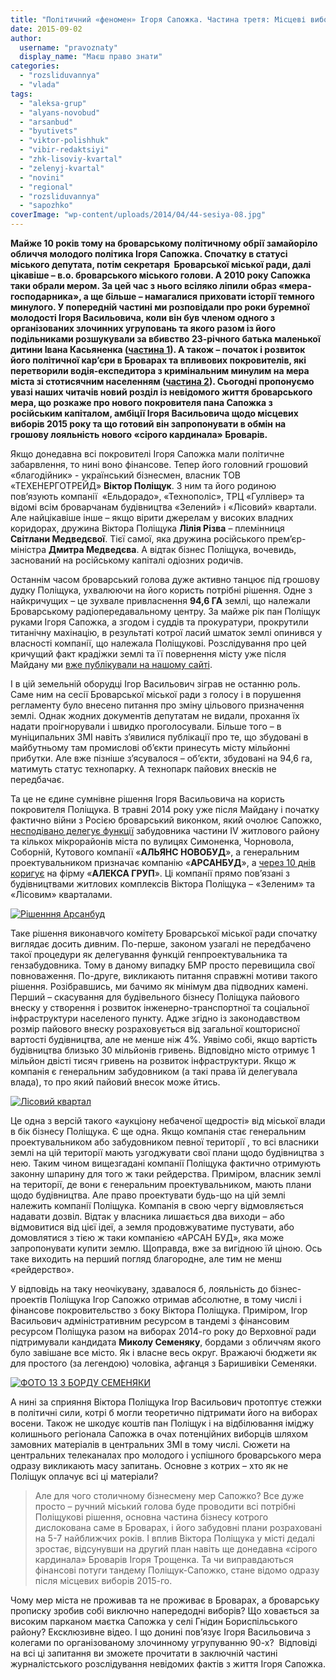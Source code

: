 ```yaml
---
title: "Політичний «феномен» Ігоря Сапожка. Частина третя: Місцеві вибори 2015 року – плани на реванш і новий покровитель"
date: 2015-09-02
author: 
  username: "pravoznaty"
  display_name: "Маєш право знати"
categories: 
  - "rozsliduvannya"
  - "vlada"
tags: 
  - "aleksa-grup"
  - "alyans-novobud"
  - "arsanbud"
  - "byutivets"
  - "viktor-polishhuk"
  - "vibir-redaktsiyi"
  - "zhk-lisoviy-kvartal"
  - "zelenyj-kvartal"
  - "novini"
  - "regional"
  - "rozsliduvannya"
  - "sapozhko"
coverImage: "wp-content/uploads/2014/04/44-sesiya-08.jpg"
---
```


**Майже 10 років тому на броварському політичному обрії замайоріло обличчя молодого політика Ігоря Сапожка. Спочатку в статусі міського депутата, потім секретаря  Броварської міської ради, далі цікавіше – в.о. броварського міського голови. А 2010 року Сапожка таки обрали мером. За цей час з нього всіляко ліпили образ «мера-господарника», а ще більше – намагалися приховати історії темного минулого. У попередній частині ми розповідали про роки буремної молодості Ігоря Васильовича, коли він був членом одного з організованих злочинних угруповань та якого разом із його подільниками розшукували за вбивство 23-річного батька маленької дитини Івана Касьяненка ([частина 1](https://mpz.brovary.org/politychnyj-fenomen-igorya-sapozhka-vid-kyyivskogo-reketyra-do-brovarskogo-mera-chastyna-1-temne-mynule/)). А також – початок і розвиток його політичної кар’єри в Броварах та впливових покровителів, які перетворили водія-експедитора з кримінальним минулим на мера міста зі стотисячним населенням ([частина 2](https://mpz.brovary.org/politychnyj-fenomen-igorya-sapozhka-chastyna-2-strimka-politychna-kar-yera-v-brovarah-talant-chy-vplyvovi-pokrovyteli/)). Сьогодні пропонуємо увазі наших читачів новий розділ із невідомого життя броварського мера, що розкаже про нового покровителя пана Сапожка з російським капіталом, амбіції Ігоря Васильовича щодо місцевих виборів 2015 року та що готовий він запропонувати в обмін на грошову лояльність нового «сірого кардинала» Броварів.**

Якщо донедавна всі покровителі Ігоря Сапожка мали політичне забарвлення, то нині воно фінансове. Тепер його головний грошовий «благодійник» - український бізнесмен, власник ТОВ «ТЕХЕНЕРГОТРЕЙД» **Віктор Поліщук**. З ним та його родиною пов’язують компанії  «Ельдорадо», «Технополіс», ТРЦ «Гуллівер» та відомі всім броварчанам будівництва «Зелений» і «Лісовий» квартали. Але найцікавіше інше – якщо вірити джерелам у високих владних коридорах, дружина Віктора Поліщука **Лілія Різва** – племінниця **Світлани Медведєвої**. Тієї самої, яка дружина російського прем’єр-міністра **Дмитра Медведєва**. А відтак бізнес Поліщука, вочевидь, заснований на російському капіталі одіозних родичів.

Останнім часом броварський голова дуже активно танцює під грошову дудку Поліщука, ухвалюючи на його користь потрібні рішення. Одне з найкричущих – це зухвале привласнення **94,6 ГА** землі, що належали Броварському радіопередавальному центру. За майже рік пан Поліщук руками Ігоря Сапожка, а згодом і суддів та прокуратури, прокрутили титанічну махінацію, в результаті котрої ласий шматок землі опинився у власності компанії, що належала Поліщукові. Розслідування про цей кричущий факт крадіжки землі та її повернення місту уже після Майдану ми [вже публікували на нашому сайті](https://mpz.brovary.org/rik-radio-abo-zemli-groshi-dva-sudi-brovarska-tragikomediya-na-dvi-diyi/).

І в цій земельній оборудці Ігор Васильович зіграв не останню роль. Саме ним на сесії Броварської міської ради з голосу і в порушення регламенту було внесено питання про зміну цільового призначення землі. Однак жодних документів депутатам не видали, прохання їх надати проігнорували і швидко проголосували. Більше того – в муніципальних ЗМІ навіть з’явилися публікації про те, що збудовані в майбутньому там промислові об’єкти принесуть місту мільйонні прибутки. Але вже пізніше з’ясувалося – об’єкти, збудовані на 94,6 га, матимуть статус технопарку. А технопарк пайових внесків не передбачає.

Та це не єдине сумнівне рішення Ігоря Васильовича на користь покровителя Поліщука. В травні 2014 року уже після Майдану і початку фактично війни з Росією броварський виконком, який очолює Сапожко, [несподівано делегує функції](https://docs.brovary.org/p12006/20.05.2014/273) забудовника частини IV житлового району та кількох мікрорайонів міста по вулицях Симоненка, Чорновола, Соборній, Кутового компанії «**АЛЬЯНС НОВОБУД**», а генеральним проектувальником призначає компанію «**АРСАНБУД**», а [через 10 днів коригує](https://docs.brovary.org/p12143/30.05.2014/293) на фірму «**АЛЕКСА ГРУП**». Ці компанії прямо пов’язані з будівництвами житлових комплексів Віктора Поліщука – «Зеленим» та «Лісовим» кварталами.

[![Рішенння Арсанбуд](https://mpz.brovary.org/wp-content/uploads/2015/09/Rishennnya-Arsanbud.jpg)](https://mpz.brovary.org/wp-content/uploads/2015/09/Rishennnya-Arsanbud.jpg)

Таке рішення виконавчого комітету Броварської міської ради спочатку виглядає досить дивним. По-перше, законом узагалі не передбачено такої процедури як делегування функцій генпроектувальника та гензабудовника. Тому в даному випадку БМР просто перевищила свої повноваження. По-друге, викликають питання справжні мотиви такого рішення. Розібравшись, ми бачимо як мінімум два підводних камені. Перший – скасування для будівельного бізнесу Поліщука пайового внеску у створення і розвиток інженерно-транспортної та соціальної інфраструктури населеного пункту. Адже згідно із законодавством розмір пайового внеску розраховується від загальної кошторисної вартості будівництва, але не менше ніж 4%. Уявімо собі, якщо вартість будівництва близько 30 мільйонів гривень. Відповідно місто отримує 1 мільйон двісті тисяч гривень на розвиток інфраструктури. Якщо ж компанія є генеральним забудовником (а такі права їй делегувала влада), то про який пайовий внесок може йтись.

[![Лісовий квартал](https://mpz.brovary.org/wp-content/uploads/2015/09/Lisovyj-kvartal.jpg)](https://mpz.brovary.org/wp-content/uploads/2015/09/Lisovyj-kvartal.jpg)

Це одна з версій такого «аукціону небаченої щедрості» від міської влади в бік бізнесу Поліщука. Є ще одна. Якщо компанія стає генеральним проектувальником або забудовником певної території , то всі власники землі на цій території мають узгоджувати свої плани щодо будівництва з нею. Таким чином вищезгадані компанії Поліщука фактично отримують законну шпарину для того ж таки рейдерства. Приміром, власник землі на території, де вони є генеральним проектувальником, мають плани щодо будівництва. Але право проектувати будь-що на цій землі  належить компанії Поліщука. Компанія в свою чергу відмовляється надавати дозвіл. Відтак у власника лишається два виходи – або відмовитися від цієї ідеї, а земля продовжуватиме пустувати, або домовлятися з тією ж таки компанією «АРСАН БУД», яка може запропонувати купити землю. Щоправда, вже за вигідною їй ціною. Ось таке виходить на перший погляд благородне, але тим не менш «рейдерство».

У відповідь на таку неочікувану, здавалося б, лояльність до бізнес-проектів Поліщука Ігор Сапожко отримав абсолютне, в тому числі і фінансове покровительство з боку Віктора Поліщука. Приміром, Ігор Васильович адміністративним ресурсом в тандемі з фінансовим ресурсом Поліщука разом на виборах 2014-го року до Верховної ради підтримували кандидата **Миколу Семеняку**, бордами з обличчям якого було завішане все місто. Як і власне весь округ. Вражаючі бюджети як для простого (за легендою) чоловіка, афганця з Баришивіки Семеняки.

[![ФОТО 13 З БОРДУ СЕМЕНЯКИ](https://mpz.brovary.org/wp-content/uploads/2015/09/FOTO-13-Z-BORDU-SEMENYAKY.jpg)](https://mpz.brovary.org/wp-content/uploads/2015/09/FOTO-13-Z-BORDU-SEMENYAKY.jpg)

А нині за сприяння Віктора Поліщука Ігор Васильович протоптує стежки в політичні сили, котрі б могли теоретично підтримати його на виборах восени. Також не шкодує коштів пан Поліщук і на відбілювання іміджу колишнього регіонала Сапожка в очах потенційних виборців шляхом замовних матеріалів в центральних ЗМІ в тому числі. Сюжети на центральних телеканалах про молодого і успішного броварського мера одразу викликають масу запитань. Основне з котрих – хто як не Поліщук оплачує всі ці матеріали?

> Але для чого столичному бізнесмену мер Сапожко? Все дуже просто – ручний міський голова буде проводити всі потрібні Поліщукові рішення, основна частина бізнесу котрого дислокована саме в Броварах, і його забудовні плани розраховані на 5-7 найближчих років. І вплив Віктора Поліщука у місті дедалі зростає, відсунувши на другий план навіть ще донедавна «сірого кардинала» Броварів Ігоря Трощенка. Та чи виправдаються фінансові потуги тандему Поліщук-Сапожко, стане відомо одразу після місцевих виборів 2015-го.

Чому мер міста не проживав та не проживає в Броварах, а броварську прописку зробив собі виключно напередодні виборів? Що ховається за високим парканом маєтка Сапожка у селі Гнідин Бориспільського району? Ексклюзивне відео. І що донині пов’язує Ігоря Васильовича з колегами по організованому злочинному угрупуванню 90-х?  Відповіді на всі ці запитання ви зможете прочитати в заключній частині журналістського розслідування невідомих фактів з життя Ігоря Сапожка.
